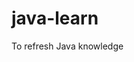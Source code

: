 # java-learn
To refresh Java knowledge

<!-- https://m9j-java-learn-7wj5465p2rpx7-8080.githubpreview.dev/ -->